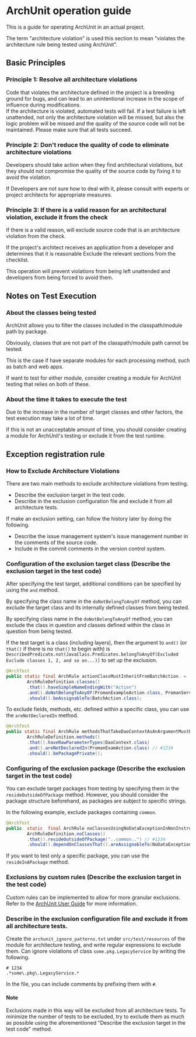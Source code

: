 # ArchUnit operation guide

This is a guide for operating ArchUnit in an actual project.

The term "architecture violation" is used this section to mean "violates the architecture rule being tested using ArchUnit".

## Basic Principles

### Principle 1: Resolve all architecture violations

Code that violates the architecture defined in the project is a breeding ground for bugs, and can lead to an unintentional increase in the scope of influence during modifications.  
If the architecture is violated, automated tests will fail. If a test failure is left unattended, not only the architecture violation will be missed, but also the logic problem will be missed and the quality of the source code will not be maintained. Please make sure that all tests succeed.

### Principle 2: Don't reduce the quality of code to eliminate architecture violations

Developers should take action when they find architectural violations, but they should not compromise the quality of the source code by fixing it to avoid the violation.

If Developers are not sure how to deal with it, please consult with experts or project architects for appropriate measures.

### Principle 3: If there is a valid reason for an architectural violation, exclude it from the check

If there is a valid reason, will exclude source code that is an architecture violation from the check.

If the project's architect receives an application from a developer and determines that it is reasonable
Exclude the relevant sections from the checklist.

This operation will prevent violations from being left unattended and developers from being forced to avoid them.

## Notes on Test Execution

### About the classes being tested

ArchUnit allows you to filter the classes included in the classpath/module path by package.

Obviously, classes that are not part of the classpath/module path cannot be tested.

This is the case if have separate modules for each processing method, such as batch and web apps.

If want to test for either module, consider creating a module for ArchUnit testing that relies on both of these.

### About the time it takes to execute the test

Due to the increase in the number of target classes and other factors, the test execution may take a lot of time.

If this is not an unacceptable amount of time, you should consider creating a module for ArchUnit's testing or exclude it from the test runtime.

## Exception registration rule

### How to Exclude Architecture Violations

There are two main methods to exclude architecture violations from testing.

- Describe the exclusion target in the test code.
- Describe in the exclusion configuration file and exclude it from all architecture tests.

If make an exclusion setting, can follow the history later by doing the following.

- Describe the issue management system's issue management number in the comments of the source code.
- Include in the commit comments in the version control system.

### Configuration of the exclusion target class (Describe the exclusion target in the test code)

After specifying the test target, additional conditions can be specified by using the `and` method.

By specifying the class name in the `doNotBelongToAnyOf` method, you can exclude the target class and its internally defined classes from being tested.

By specifying class name in the `doNotBelongToAnyOf` method, you can exclude the class in question and classes defined within the class in question from being tested.

If the test target is a class (including layers), then the argument to `and()` (or `that()` if there is no `that()` to begin with) is `DescribedPredicate.not(JavaClass.Predicates.belongToAnyOf(Excluded Exclude classes 1, 2, and so on...)]` to set up the exclusion.

``` java
@ArchTest
public static final ArchRule actionClassMustInheritFromBatchAction. =
        ArchRuleDefinition.classes()
        .that().haveSimpleNameEndingWith("Action")
        .and().doNotBelongToAnyOf(PromanExampleAction.class, PromanServiceAction.class) // #12345,12346
        .should().beAssignableTo(BatchAction.class);
```

To exclude fields, methods, etc. defined within a specific class, you can use the `areNotDeclaredIn` method.

``` java
@ArchTest
public static final ArchRule methodsThatTakeDaoContextAsAnArgumentMustBePackagePrivate =
        ArchRuleDefinition.methods()
        .that().haveRawParameterTypes(DaoContext.class)
        .and().areNotDeclaredIn(PromanExamAction.class) // #1234
        .should().bePackagePrivate();
```

### Configuring of the exclusion package (Describe the exclusion target in the test code)

You can exclude target packages from testing by specifying them in the `resideOutsideOfPackage` method.
However, you should consider the package structure beforehand, as packages are subject to specific strings.

In the following example, exclude packages containing `common`.

```java
@ArchTest
public  static  final ArchRule noClassesUsingNoDataExceptionInNonInstrumentalPackages =
        ArchRuleDefinition.noClasses()
        .that().resideOutsideOfPackage("..common..") // #1234
        .should().dependOnClassesThat().areAssignableTo(NoDataException.class);
```

If you want to test only a specific package, you can use the `resideInAPackage` method.

### Exclusions by custom rules (Describe the exclusion target in the test code)

Custom rules can be implemented to allow for more granular exclusions.
Refer to the [ArchUnit User Guide](https://www.archunit.org/userguide/html/000_Index.html#_creating_custom_rules) for more information.

### Describe in the exclusion configuration file and exclude it from all architecture tests.

Create the `archunit_ignore_patterns.txt` under `src/test/resources` of the module for architecture testing, and write regular expressions to exclude them.
Can ignore violations of class `some.pkg.LegacyService` by writing the following.

```
# 1234
.*some\.pkg\.LegacyService.*
```

In the file, you can include comments by prefixing them with `#`.

#### Note

Exclusions made in this way will be excluded from all architecture tests.
To minimize the number of tests to be excluded, try to exclude them as much as possible using the aforementioned "Describe the exclusion target in the test code" method.
